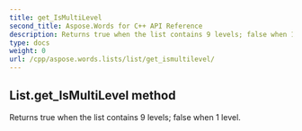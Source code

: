 ```yaml
---
title: get_IsMultiLevel
second_title: Aspose.Words for C++ API Reference
description: Returns true when the list contains 9 levels; false when 1 level. 
type: docs
weight: 0
url: /cpp/aspose.words.lists/list/get_ismultilevel/
---
```

## List.get_IsMultiLevel method


Returns true when the list contains 9 levels; false when 1 level. 

